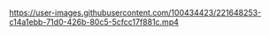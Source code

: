 

https://user-images.githubusercontent.com/100434423/221648253-c14a1ebb-71d0-426b-80c5-5cfcc17f881c.mp4

